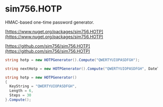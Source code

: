 # sim756.HOTP
HMAC-based one-time password generator.

[https://www.nuget.org/packages/sim756.HOTP](https://www.nuget.org/packages/sim756.HOTP)

[https://github.com/sim756/sim756.HOTP](https://github.com/sim756/sim756.HOTP)

```c#
string hotp = new HOTPGenerator().Compute("QWERTYUIOPASDFGH");
```
```c#
string nextHotp = new HOTPGenerator().Compute("QWERTYUIOPASDFGH", DateTime.UtcNow.AddSeconds(30));
```
```c#
string hotp = new HOTPGenerator()
{
  KeyString = "QWERTYUIOPASDFGH",
  Length = 6,
  Steps = 30
}.Compute();
```
